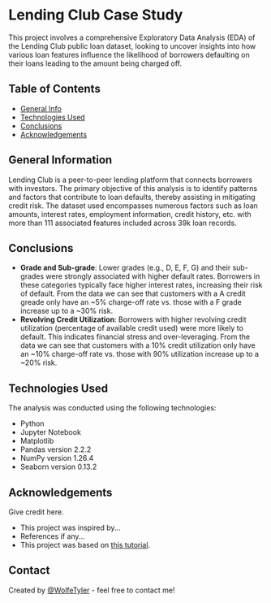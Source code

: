 # Lending Club Case Study
This project involves a comprehensive Exploratory Data Analysis (EDA) of the Lending Club public loan dataset, looking to uncover insights into how various loan features influence the likelihood of borrowers defaulting on their loans leading to the amount being charged off.


## Table of Contents
* [General Info](#general-information)
* [Technologies Used](#technologies-used)
* [Conclusions](#conclusions)
* [Acknowledgements](#acknowledgements)

<!-- You can include any other section that is pertinent to your problem -->

## General Information
Lending Club is a peer-to-peer lending platform that connects borrowers with investors. The primary objective of this analysis is to identify patterns and factors that contribute to loan defaults, thereby assisting in mitigating credit risk. The dataset used encompasses numerous factors such as loan amounts, interest rates, employment information, credit history, etc. with more than 111 associated features included across 39k loan records.

<!-- You don't have to answer all the questions - just the ones relevant to your project. -->

## Conclusions
- **Grade and Sub-grade**: Lower grades (e.g., D, E, F, G) and their sub-grades were strongly associated with higher default rates. Borrowers in these categories typically face higher interest rates, increasing their risk of default. From the data we can see that customers with a A credit greade only have an ~5% charge-off rate vs. those with a F grade increase up to a ~30% risk.
- **Revolving Credit Utilization**: Borrowers with higher revolving credit utilization (percentage of available credit used) were more likely to default. This indicates financial stress and over-leveraging. From the data we can see that customers with a 10% credit utilization only have an ~10% charge-off rate vs. those with 90% utilization increase up to a ~20% risk.

<!-- You don't have to answer all the questions - just the ones relevant to your project. -->


## Technologies Used
The analysis was conducted using the following technologies:

- Python
- Jupyter Notebook
- Matplotlib
- Pandas version 2.2.2
- NumPy version 1.26.4
- Seaborn version 0.13.2

<!-- As the libraries versions keep on changing, it is recommended to mention the version of library used in this project -->

## Acknowledgements
Give credit here.
- This project was inspired by...
- References if any...
- This project was based on [this tutorial](https://www.example.com).


## Contact
Created by [@WolfeTyler](https://github.com/WolfeTyler) - feel free to contact me!


<!-- Optional -->
<!-- ## License -->
<!-- This project is open source and available under the [... License](). -->

<!-- You don't have to include all sections - just the one's relevant to your project -->